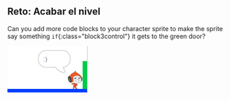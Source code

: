 ## Reto: Acabar el nivel

Can you add more code blocks to your character sprite to make the sprite say something `if`{:class="block3control"} it gets to the green door?

![captura de pantalla](images/dodge-win.png)
